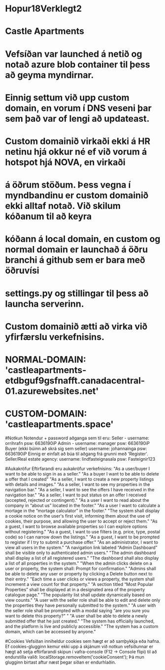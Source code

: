 # Hopur18Verklegt2
# Castle Apartments

# Vefsíðan var launched á netið og notað azure blob container til þess að geyma myndirnar.
# Einnig settum við upp custom domain, en vorum í DNS veseni þar sem það var of lengi að updateast.
# Custom domainið virkaði ekki á HR netinu hjá okkur né ef við vorum á hotspot hjá NOVA, en virkaði
# á öðrum stöðum. Þess vegna í myndbandinu er custom domainið ekki alltaf notað. Við skilum kóðanum til að keyra
# kóðann á local domain, en custom og normal domain er launchað á öðru branchi á github sem er bara með öðruvísi
# settings.py og stillingar til þess að launcha serverinn.
# Custom domainið ætti að virka við yfirfærslu verkefnisins. 
# NORMAL-DOMAIN: 'castleapartments-etdbguf9gsfnafft.canadacentral-01.azurewebsites.net'
# CUSTOM-DOMAIN: 'castleapartments.space'

#Notkun
Notendur + password aðganga sem til eru: 
Seller - username: orrihrafn psw: 6636190iP
Admin - username: manager psw: 6636190iP
Buyer (ekki búinn að skrá sig sem seller) username: johannainga psw: 6636190iP
Einnig er einfalt að búa til aðgang frá grunni með 'Register'.
Seller/Real estate agency: username: lindfasteignasala psw: Fasteignir123

#Aukakröfur
Eftirfarandi eru aukakröfur verkefnisins:
"As a user/buyer I want to be able to sign in as a seller."
"As a buyer I want to be able to delete a offer that I created"
"As a seller, I want to create a new property listings with details and images."
"As a seller, I want to see my properties in the navigation bar."
"As a seller, I want to see the offers I have received in the navigation bar."
"As a seller, I want to put status on an offer I received (accepted, rejected or contingent)."
"As a user I want to read about the company in “about us” located in the footer."
"As a user I want to calculate a mortage in the “mortage calculator” in the footer."
"The system shall display a cookie notice on the user's first visit, informing them about the use of cookies, their purpose, and allowing the user to accept or reject them."
"As a guest, I want to browse available properties so I can explore options without registering."
"As a guest, I want to use filters (e.g. price, type, postal code) so I can narrow down the listings."
"As a guest, I want to be prompted to register if I try to submit a purchase offer."
"As an administrator, I want to view all users in the system."
"A navigation link labeled “Admin Dashboard” shall be visible only to authenticated admin users."
"The admin dashboard shall display a list of all registered users."
"The dashboard shall also display a list of all properties in the system."
"When the admin clicks delete on a user or property, the system shall: Prompt for confirmation."
"Admins shall be able to delete any user or property  by clicking a Delete button next to their entry."
"Each time a user clicks or views a property, the system shall increment a view count for that property."
"A section titled “Most Popular Properties” shall be displayed at in a designated area of the property catalogue page."
"The popularity list shall update dynamically based on view counts."
"A user with the seller role shall be able to  edit and delete only the properties they have personally submitted to the system."
"A user with the seller role shall be prompted with a modal saying "are you sure you want to delete this property?" "
"A user shall be able to delete a newly submitted offer that he just created."
"The system has officially launched, and the platform is live and publicly accessible."
"The system has a custom domain, which can be accessed by anyone."

#Cookies
Vefsíðan inniheldur cookies sem hægt er að samþykkja eða hafna. Ef cookies-glugginn kemur ekki upp á skjánum við notkun vefsíðunnar er hægt að setja eftirfarandi skipun í vafra-console (F12 → Console flipi) til að endurstilla valið: localStorage.removeItem('cookieConsent'); Þá mun glugginn birtast aftur næst þegar síðan er endurhlaðin.
